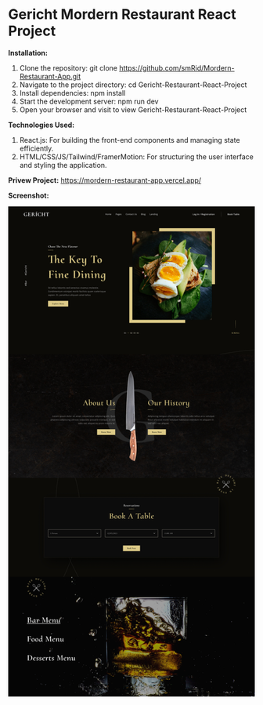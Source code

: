 # Gericht Mordern Restaurant React Project
<b>Installation:</b>
1. Clone the repository: git clone https://github.com/smRid/Mordern-Restaurant-App.git
2. Navigate to the project directory: cd Gericht-Restaurant-React-Project
3. Install dependencies: npm install
4. Start the development server: npm run dev
5. Open your browser and visit  to view Gericht-Restaurant-React-Project

<b>Technologies Used:</b>
1. React.js: For building the front-end components and managing state efficiently.
2. HTML/CSS/JS/Tailwind/FramerMotion: For structuring the user interface and styling the application.

<b>Privew Project:</b>
https://mordern-restaurant-app.vercel.app/


<b>Screenshot:</b>

<img src="https://github.com/Shariar-Rafi/Gericht-Restaurant-React-Project/blob/main/src/assets/ss.jpg" alt="src/assets/ss.jpg" >

